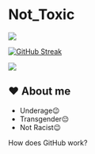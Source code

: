 # Not_Toxic
<img src="https://github-readme-stats.vercel.app/api?username=Not-Toxicz&&show_icons=true&title_color=F8C8DC&icon_color=F8C8DC&text_color=F8C8DC&bg_color=151515">

[![GitHub Streak](https://github-readme-streak-stats.herokuapp.com?user=Not-Toxicz&theme=graywhite&date_format=M%20j%5B%2C%20Y%5D&ring=FFB6EC&fire=FFB6EC&sideLabels=FFB6EC&background=151515&currStreakLabel=FFB6EC&dates=FFB6EC&sideNums=FFB6EC&currStreakNum=FFB6EC&stroke=FFB6EC)](https://git.io/streak-stats)

<img src="https://github-readme-stats.vercel.app/api/top-langs?username=Not-Toxicz&show_icons=true&theme=dark&locale=en&layout=compact&bg_color=151515&title_color=F8C8DC&text_color=F8C8DC">

## :heart:  About me
- Underage😉
- Transgender😔
- Not Racist😉

How does GitHub work?
